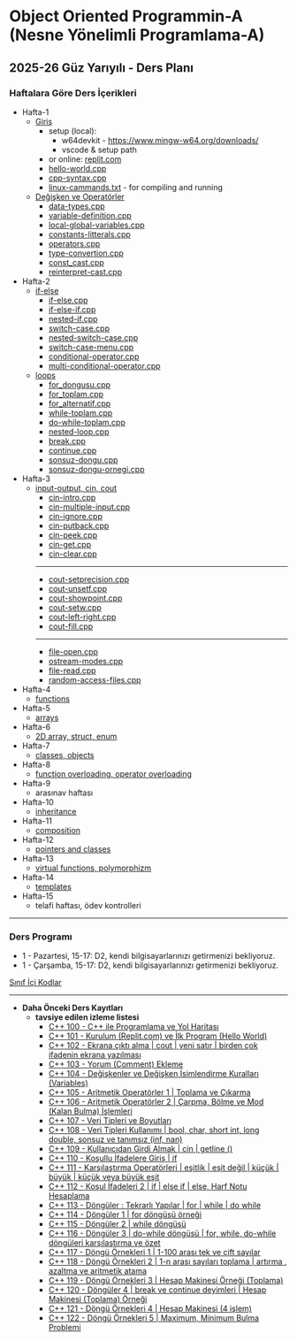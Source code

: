 # Object Oriented Programmin-A (Nesne Yönelimli Programlama-A)
## 2025-26 Güz Yarıyılı - Ders Planı 

### Haftalara Göre Ders İçerikleri
* Hafta-1
  * [Giriş](100_cpp_basics/0_introduction/readme.md)
    * setup (local): 
      * w64devkit - https://www.mingw-w64.org/downloads/
      * vscode & setup path
    * or online: [replit.com](https://replit.com)
    * [hello-world.cpp](hello-world.cpp)
    * [cpp-syntax.cpp](cpp-syntax.cpp)
    * [linux-cammands.txt](linux-cammands.txt) - for compiling and running
  * [Değişken ve Operatörler](100_cpp_basics/1_variables_and_operators/readme.md)
    * [data-types.cpp](data-types.cpp)
    * [variable-definition.cpp](variable-definition.cpp)
    * [local-global-variables.cpp](local-global-variables.cpp)
    * [constants-litterals.cpp](constants-litterals.cpp)
    * [operators.cpp](operators.cpp)
    * [type-convertion.cpp](type-convertion.cpp)
    * [const_cast.cpp](const_cast.cpp)
    * [reinterpret-cast.cpp](reinterpret-cast.cpp)
* Hafta-2
  * [if-else](100_cpp_basics/2.1_if-else/readme.md)
    * [if-else.cpp](if-else.cpp)
    * [if-else-if.cpp](if-else-if.cpp)
    * [nested-if.cpp](nested-if.cpp)
    * [switch-case.cpp](switch-case.cpp)
    * [nested-switch-case.cpp](nested-switch-case.cpp)
    * [switch-case-menu.cpp](switch-case-menu.cpp)
    * [conditional-operator.cpp](conditional-operator.cpp)
    * [multi-conditional-operator.cpp](multi-conditional-operator.cpp)
  * [loops](100_cpp_basics/2.2_loops/readme.md)
    * [for_dongusu.cpp](for_dongusu.cpp)
    * [for_toplam.cpp](for_toplam.cpp)
    * [for_alternatif.cpp](for_alternatif.cpp)
    * [while-toplam.cpp](while-toplam.cpp)
    * [do-while-toplam.cpp](do-while-toplam.cpp)
    * [nested-loop.cpp](nested-loop.cpp)
    * [break.cpp](break.cpp)
    * [continue.cpp](continue.cpp)
    * [sonsuz-dongu.cpp](sonsuz-dongu.cpp)
    * [sonsuz-dongu-ornegi.cpp](sonsuz-dongu-ornegi.cpp)
* Hafta-3
  * [input-output, cin, cout](100_cpp_basics/3_input-output/readme.md)
    * [cin-intro.cpp](cin-intro.cpp)
    * [cin-multiple-input.cpp](cin-multiple-input.cpp)
    * [cin-ignore.cpp](cin-ignore.cpp)
    * [cin-putback.cpp](cin-putback.cpp)
    * [cin-peek.cpp](cin-peek.cpp)
    * [cin-get.cpp](cin-get.cpp)
    * [cin-clear.cpp](cin-clear.cpp)
    ---
    * [cout-setprecision.cpp](cout-setprecision.cpp)
    * [cout-unsetf.cpp](cout-unsetf.cpp)
    * [cout-showpoint.cpp](cout-showpoint.cpp)
    * [cout-setw.cpp](cout-setw.cpp)
    * [cout-left-right.cpp](cout-left-right.cpp)
    * [cout-fill.cpp](cout-fill.cpp)
    ---
    * [file-open.cpp](file-open.cpp)
    * [ostream-modes.cpp](ostream-modes.cpp)
    * [file-read.cpp](file-read.cpp)
    * [random-access-files.cpp](random-access-files.cpp)
* Hafta-4
  * [functions](100_cpp_basics/4_functions/readme.md)
* Hafta-5
  * [arrays](100_cpp_basics/5_arrays/readme.md)
* Hafta-6
  * [2D array, struct, enum](100_cpp_basics/6_2Darray_struct_enum/readme.md)
* Hafta-7
  * [classes, objects](200_cpp_classes/07_classes-objects/readme.md)
* Hafta-8
  * [function overloading, operator overloading](200_cpp_classes/08_overloading/readme.md)
* Hafta-9
  * arasınav haftası
* Hafta-10
  * [inheritance](200_cpp_classes/10_inheritance-composition/readme.md)
* Hafta-11
  * [composition](200_cpp_classes/10_inheritance-composition/readme.md)
* Hafta-12
  * [pointers and classes](200_cpp_classes/11_pointers-to-classes/readme.md)
* Hafta-13
  * [virtual functions, polymorphizm](200_cpp_classes/12_virtual-functions/readme.md) 
* Hafta-14
  * [templates](200_cpp_classes/13_templates/readme.md)
* Hafta-15
  * telafi haftası, ödev kontrolleri

--- 

### Ders Programı 
* 1 - Pazartesi, 15-17: D2, kendi bilgisayarlarınızı getirmenizi bekliyoruz.
* 1 - Çarşamba, 15-17: D2, kendi bilgisayarlarınızı getirmenizi bekliyoruz.

[Sınıf İçi Kodlar](https://replit.com/@ZaferYavuz2/learn-cpp)

---

* **Daha Önceki Ders Kayıtları**
  * **tavsiye edilen izleme listesi**
    * [C++ 100 - C++ ile Programlama ve Yol Haritası](https://www.youtube.com/watch?v=2GFTynfGG90&list=PLqiHvxGteAQdk1kl7dnt_Cvy9veTYVPv9&index=1)
    * [C++ 101 - Kurulum (Replit.com) ve İlk Program (Hello World)](https://www.youtube.com/watch?v=DniXkYikXTY&list=PLqiHvxGteAQdk1kl7dnt_Cvy9veTYVPv9&index=2)
    * [C++ 102 - Ekrana çıktı alma | cout | yeni satır | birden çok ifadenin ekrana yazılması](https://www.youtube.com/watch?v=aeoW4LDX2GM&list=PLqiHvxGteAQdk1kl7dnt_Cvy9veTYVPv9&index=3)
    * [C++ 103 - Yorum (Comment) Ekleme](https://www.youtube.com/watch?v=qxVvfoXBJ2I&list=PLqiHvxGteAQdk1kl7dnt_Cvy9veTYVPv9&index=4)
    * [C++ 104 - Değişkenler ve Değişken İsimlendirme Kuralları (Variables)](https://www.youtube.com/watch?v=6E_Z-8gW-7s&list=PLqiHvxGteAQdk1kl7dnt_Cvy9veTYVPv9&index=5)
    * [C++ 105 - Aritmetik Operatörler 1 | Toplama ve Çıkarma](https://www.youtube.com/watch?v=7mkoK2cUjI4&list=PLqiHvxGteAQdk1kl7dnt_Cvy9veTYVPv9&index=6)
    * [C++ 106 - Aritmetik Operatörler 2 | Çarpma, Bölme ve Mod (Kalan Bulma) İşlemleri](https://www.youtube.com/watch?v=RVpL0dPoQjM&list=PLqiHvxGteAQdk1kl7dnt_Cvy9veTYVPv9&index=7)
    * [C++ 107 - Veri Tipleri ve Boyutları](https://www.youtube.com/watch?v=jLNKzNrTn2A&list=PLqiHvxGteAQdk1kl7dnt_Cvy9veTYVPv9&index=8)
    * [C++ 108 - Veri Tipleri Kullanımı | bool, char, short int, long double, sonsuz ve tanımsız (inf, nan)](https://www.youtube.com/watch?v=ykaI9gw3zQM&list=PLqiHvxGteAQdk1kl7dnt_Cvy9veTYVPv9&index=9)
    * [C++ 109 - Kullanıcıdan Girdi Almak | cin | getline ()](https://www.youtube.com/watch?v=D1V_kRhzhGE&list=PLqiHvxGteAQdk1kl7dnt_Cvy9veTYVPv9&index=10)
    * [C++ 110 - Koşullu İfadelere Giriş | if](https://www.youtube.com/watch?v=rg8bCswVlnQ&list=PLqiHvxGteAQdk1kl7dnt_Cvy9veTYVPv9&index=11)
    * [C++ 111 - Karşılaştırma Operatörleri | eşitlik | eşit değil | küçük | büyük | küçük veya büyük eşit](https://www.youtube.com/watch?v=4Lp0j1Pl1e0&list=PLqiHvxGteAQdk1kl7dnt_Cvy9veTYVPv9&index=12)
    * [C++ 112 - Koşul İfadeleri 2 | if | else if | else, Harf Notu Hesaplama](https://www.youtube.com/watch?v=vmVHvQr_aVc&list=PLqiHvxGteAQdk1kl7dnt_Cvy9veTYVPv9&index=13)
    * [C++ 113 - Döngüler : Tekrarlı Yapılar | for | while | do while](https://www.youtube.com/watch?v=tF8Tg1EiHeU&list=PLqiHvxGteAQdk1kl7dnt_Cvy9veTYVPv9&index=14)
    * [C++ 114 - Döngüler 1 | for döngüsü örneği](https://www.youtube.com/watch?v=nGCcRHy4Evg&list=PLqiHvxGteAQdk1kl7dnt_Cvy9veTYVPv9&index=15)
    * [C++ 115 - Döngüler 2 | while döngüsü](https://www.youtube.com/watch?v=xI0IUhVwlHE&list=PLqiHvxGteAQdk1kl7dnt_Cvy9veTYVPv9&index=16)
    * [C++ 116 - Döngüler 3 | do-while döngüsü | for, while, do-while döngüleri karşılaştırma ve özet](https://www.youtube.com/watch?v=zZ3pOIQZfhQ&list=PLqiHvxGteAQdk1kl7dnt_Cvy9veTYVPv9&index=17)
    * [C++ 117 - Döngü Örnekleri 1 | 1-100 arası tek ve çift sayılar](https://www.youtube.com/watch?v=4P5WthNPjp0&list=PLqiHvxGteAQdk1kl7dnt_Cvy9veTYVPv9&index=18)
    * [C++ 118 - Döngü Örnekleri 2 | 1-n arası sayıları toplama | artırma , azaltma ve aritmetik atama](https://www.youtube.com/watch?v=nclJZGLw2bk&list=PLqiHvxGteAQdk1kl7dnt_Cvy9veTYVPv9&index=19)
    * [C++ 119 - Döngü Örnekleri 3 | Hesap Makinesi Örneği (Toplama)](https://www.youtube.com/watch?v=PSOrKoUq-Gs&list=PLqiHvxGteAQdk1kl7dnt_Cvy9veTYVPv9&index=20)
    * [C++ 120 - Döngüler 4 | break ve continue deyimleri | Hesap Makinesi (Toplama) Örneği](https://www.youtube.com/watch?v=L5PxGoTqAz4&list=PLqiHvxGteAQdk1kl7dnt_Cvy9veTYVPv9&index=21)
    * [C++ 121 - Döngü Örnekleri 4 | Hesap Makinesi (4 işlem)](https://www.youtube.com/watch?v=PYbjjoafv8w&list=PLqiHvxGteAQdk1kl7dnt_Cvy9veTYVPv9&index=22)
    * [C++ 122 - Döngü Örnekleri 5 | Maximum, Minimum Bulma Problemi](https://www.youtube.com/watch?v=99sreSHbP2k&list=PLqiHvxGteAQdk1kl7dnt_Cvy9veTYVPv9&index=23)
  